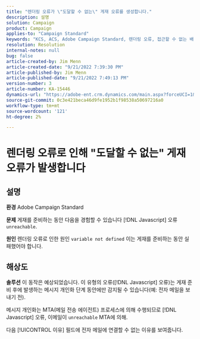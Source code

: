 ```yaml
---
title: "렌더링 오류가 \"도달할 수 없는\" 게재 오류를 생성합니다."
description: 설명
solution: Campaign
product: Campaign
applies-to: "Campaign Standard"
keywords: "KCS, ACS, Adobe Campaign Standard, 렌더링 오류, 접근할 수 없는 배달 실패"
resolution: Resolution
internal-notes: null
bug: false
article-created-by: Jim Menn
article-created-date: "9/21/2022 7:39:30 PM"
article-published-by: Jim Menn
article-published-date: "9/21/2022 7:49:13 PM"
version-number: 3
article-number: KA-15446
dynamics-url: "https://adobe-ent.crm.dynamics.com/main.aspx?forceUCI=1&pagetype=entityrecord&etn=knowledgearticle&id=31bf9718-e539-ed11-9db1-0022480866ad"
source-git-commit: 0c3e421beca46d9fe1952b1f98538a50697216a0
workflow-type: tm+mt
source-wordcount: '121'
ht-degree: 2%

---
```


# 렌더링 오류로 인해 &quot;도달할 수 없는&quot; 게재 오류가 발생합니다

## 설명


<b>환경</b>
Adobe Campaign Standard

<b>문제</b>
게재를 준비하는 동안 다음을 경험할 수 있습니다 [!DNL Javascript] 오류 `unreachable`.

<b>원인</b>
렌더링 오류로 인한 원인 `variable not defined` 이는 게재를 준비하는 동안 실패했어야 합니다.


## 해상도


<b>솔루션</b>
이 동작은 예상되었습니다. 이 유형의 오류([!DNL Javascript] 오류)는 게재 준비 후에 발생하는 메시지 개인화 단계 동안에만 감지될 수 있습니다(예: 전자 메일을 보내기 전).

메시지 개인화는 MTA(메일 전송 에이전트) 프로세스에 의해 수행되므로 [!DNL Javascript] 오류, 이메일이 `unreachable` MTA에 의해.

다음 [!UICONTROL 이유] 필드에 전자 메일에 연결할 수 없는 이유를 보여줍니다.
